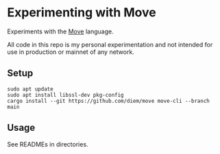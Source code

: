 # Experimenting with Move

Experiments with the [Move](https://github.com/diem/move) language.

All code in this repo is my personal experimentation and not intended for use in production or mainnet of any network.

## Setup

```
sudo apt update
sudo apt install libssl-dev pkg-config
cargo install --git https://github.com/diem/move move-cli --branch main
```

## Usage

See READMEs in directories.
